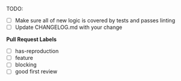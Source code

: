 <!--
  Thanks for filing a pull request on Apollo Link!

  Please look at the following checklist to ensure that your PR
  can be accepted quickly:
-->

TODO:

- [ ] Make sure all of new logic is covered by tests and passes linting
- [ ] Update CHANGELOG.md with your change

**Pull Request Labels**

<!--
While not necessary, you can help organize our pull requests by labeling this issue when you open it.  To add a label automatically, simply [x] mark the appropriate box below:
-->

- [ ] has-reproduction
- [ ] feature
- [ ] blocking
- [ ] good first review

<!--
To add a label not listed above, simply place `/label another-label-name` on a line by itself.
-->
